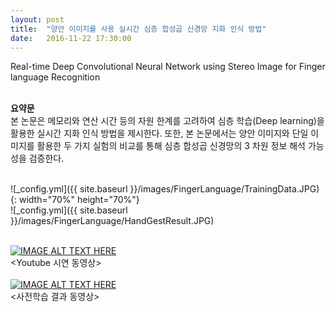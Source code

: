 ```yaml
---
layout: post
title:  "양안 이미지를 사용 실시간 심층 합성곱 신경망 지화 인식 방법"
date:   2016-11-22 17:30:00
---
```


Real-time Deep Convolutional Neural Network using Stereo Image for Finger language Recognition <br>

<br><b>요약문</b><br>
본 논문은 메모리와 연산 시간 등의 자원 한계를 고려하여 심층 학습(Deep learning)을 활용한 실시간 지화 인식 방법을 제시한다. 또한, 본 논문에서는 양안 이미지와 단일 이미지를 활용한 두 가지 실험의 비교를 통해 심층 합성곱 신경망의 3 차원 정보 해석 가능성을 검증한다.

<br>![_config.yml]({{ site.baseurl }}/images/FingerLanguage/TrainingData.JPG){: width="70%" height="70%"}
<br>![_config.yml]({{ site.baseurl }}/images/FingerLanguage/HandGestResult.JPG)

<br>[![IMAGE ALT TEXT HERE](http://img.youtube.com/vi/udFVnKxZhFs/0.jpg)](https://www.youtube.com/watch?v=udFVnKxZhFs)
<br>\<Youtube 시연 동영상\>
<br><br>[![IMAGE ALT TEXT HERE](http://img.youtube.com/vi/lpRQZyppW5E/0.jpg)](https://www.youtube.com/watch?v=lpRQZyppW5E)
<br>\<사전학습 결과 동영상\>
